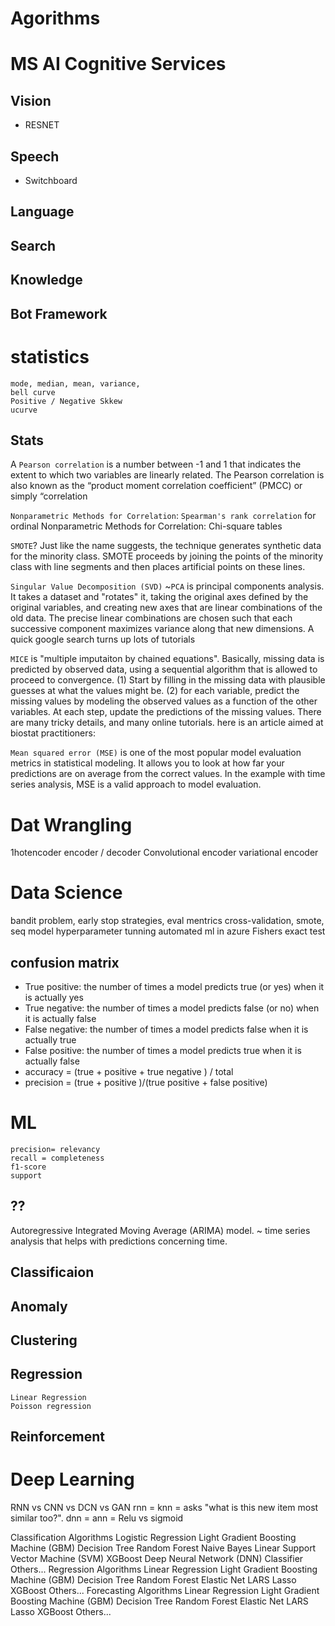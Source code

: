 # Agorithms

# MS AI Cognitive Services
## Vision
- RESNET
## Speech
- Switchboard
## Language
## Search
## Knowledge
## Bot Framework

# statistics
    mode, median, mean, variance,
    bell curve
    Positive / Negative Skkew
    ucurve

## Stats
A `Pearson correlation` is a number between -1 and 1 that indicates the extent to which two variables are linearly related. The Pearson correlation is also known as the “product moment correlation coefficient” (PMCC) or simply “correlation

`Nonparametric Methods for Correlation`: `Spearman's rank correlation` for ordinal 
Nonparametric Methods for Correlation: Chi-square tables

`SMOTE`? Just like the name suggests, the technique generates synthetic data for the minority class. SMOTE proceeds by joining the points of the minority class with line segments and then places artificial points on these lines.

`Singular Value Decomposition (SVD)`
~`PCA` is principal components analysis. It takes a dataset and "rotates" it, taking the original axes defined by the original variables, and creating new axes that are linear combinations of the old data. The precise linear combinations are chosen such that each successive component maximizes variance along that new dimensions. A quick google search turns up lots of tutorials


`MICE` is "multiple imputaiton by chained equations". Basically, missing data is predicted by observed data, using a sequential algorithm that is allowed to proceed to convergence. (1) Start by filling in the missing data with plausible guesses at what the values might be. (2) for each variable, predict the missing values by modeling the observed values as a function of the other variables. At each step, update the predictions of the missing values. There are many tricky details, and many online tutorials. here is an article aimed at biostat practitioners:

`Mean squared error (MSE)` is one of the most popular model evaluation metrics in statistical modeling. It allows you to look at how far your predictions are on average from the correct values. In the example with time series analysis, MSE is a valid approach to model evaluation.

# Dat Wrangling
1hotencoder
encoder / decoder
Convolutional encoder
variational encoder

# Data Science
bandit problem, early stop strategies, eval mentrics
cross-validation, smote, seq model
hyperparameter tunning
automated ml in azure
Fishers exact test

 ## confusion matrix
- True positive: the number of times a model predicts true (or yes) when it is actually yes
- True negative: the number of times a model predicts false (or no) when it is actually false
- False negative: the number of times a model predicts false when it is actually true
- False positive: the number of times a model predicts true when it is actually false
- accuracy = (true + positive + true negative ) / total
- precision = (true + positive )/(true positive + false positive)

# ML
    precision= relevancy
    recall = completeness
    f1-score
    support
## ??
 Autoregressive Integrated Moving Average (ARIMA) model. ~ time series analysis that helps with predictions concerning time.
## Classificaion
## Anomaly
## Clustering
## Regression
    Linear Regression
    Poisson regression
## Reinforcement

# Deep Learning
RNN vs CNN vs DCN vs GAN
rnn =
knn = asks "what is this new item most similar too?".
dnn =
ann =
Relu vs sigmoid 

Classification Algorithms
    Logistic Regression
    Light Gradient Boosting Machine (GBM)
    Decision Tree
    Random Forest
    Naive Bayes
    Linear Support Vector Machine (SVM)
    XGBoost
    Deep Neural Network (DNN) Classifier
    Others...
Regression Algorithms
    Linear Regression
    Light Gradient Boosting Machine (GBM)
    Decision Tree
    Random Forest
    Elastic Net
    LARS Lasso
    XGBoost
    Others...
Forecasting Algorithms
    Linear Regression
    Light Gradient Boosting Machine (GBM)
    Decision Tree
    Random Forest
    Elastic Net
    LARS Lasso
    XGBoost
    Others...